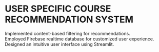 # USER SPECIFIC COURSE RECOMMENDATION SYSTEM

Implemented content-based filtering for recommendations. <br>
Employed Firebase realtime database for customized user experience. <br>
Designed an intuitive user interface using Streamlit.

